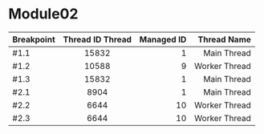 # Module02
| Breakpoint	 |Thread ID	Thread| Managed ID	  |Thread Name |
| :---         |     :---:      |          ---: |       ---: |
| #1.1         | 15832			    | 1					    |Main Thread |
| #1.2         | 10588			    | 9					    |Worker Thread|
| #1.3         | 15832			    | 1					    |Main Thread |
| #2.1         | 8904           | 1					    |Main Thread |
| #2.2         | 6644           | 10				    |Worker Thread |
| #2.3         | 6644           | 10				    |Worker Thread|

